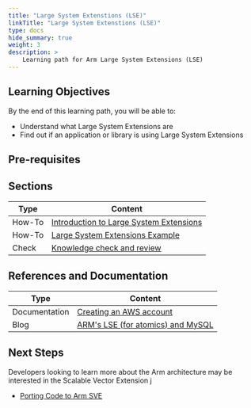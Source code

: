 ```yaml
---
title: "Large System Extenstions (LSE)"
linkTitle: "Large System Extenstions (LSE)"
type: docs
hide_summary: true
weight: 3
description: >
    Learning path for Arm Large System Extensions (LSE)
---
```


## Learning Objectives

By the end of this learning path, you will be able to:

* Understand what Large System Extensions are
* Find out if an application or library is using Large System Extensions

## Pre-requisites

## Sections

|          Type | Content                       |
| ---           | ---                                 |
| How-To        | [Introduction to Large System Extensions](/cloud/lse/intro)       |
| How-To        | [Large System Extensions Example](/cloud/lse/example) |
| Check         | [Knowledge check and review](/cloud/lse/knowledgecheck)                        |

## References and Documentation

| Type          | Content             |
| ---           | ---                 |
| Documentation | [Creating an AWS account](https://docs.aws.amazon.com/accounts/latest/reference/manage-acct-creating.html) |
| Blog | [ARM's LSE (for atomics) and MySQL](https://mysqlonarm.github.io/ARM-LSE-and-MySQL) |

## Next Steps

Developers looking to learn more about the Arm architecture may be interested in the Scalable Vector Extension
j
* [Porting Code to Arm SVE](/hpc/porting_to_sve/)
